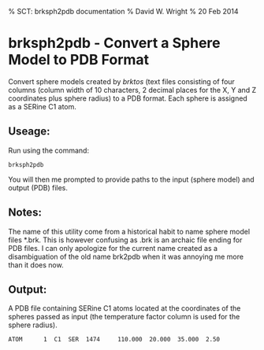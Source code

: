 % SCT: brksph2pdb documentation
% David W. Wright
% 20 Feb 2014

brksph2pdb - Convert a Sphere Model to PDB Format
=================================================

Convert sphere models created by *brktos* (text files consisting of four 
columns (column width of 10 characters, 2 decimal places for the X, Y and 
Z coordinates plus sphere radius) to a PDB format.
Each sphere is assigned as a SERine C1 atom.

Useage:
-------

Run using the command:

~~~~~~~
brksph2pdb
~~~~~~~

You will then me prompted to provide paths to the input (sphere model) and 
output (PDB) files.

Notes:
------
The name of this utility come from a historical habit to name sphere model 
files *.brk. 
This is however confusing as .brk is an archaic file ending for PDB files.
I can only apologize for the current name created as a disambiguation of 
the old name brk2pdb when it was annoying me more than it does now.

Output:
-------

A PDB file containing SERine C1 atoms located at the coordinates of the 
spheres passed as input (the temperature factor column is used for the 
sphere radius).

~~~~~~
ATOM      1  C1  SER  1474     110.000  20.000  35.000  2.50
~~~~~~
